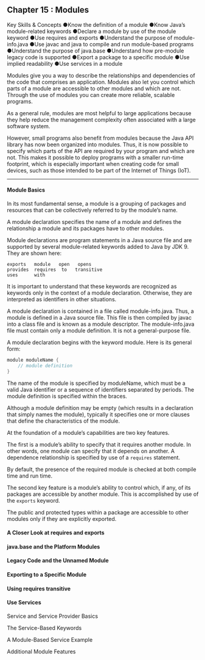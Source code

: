 
## Chapter 15 : Modules


Key Skills & Concepts
●Know the definition of a module
●Know Java’s module-related keywords
●Declare a module by use of the module keyword
●Use requires and exports
●Understand the purpose of module-info.java
●Use javac and java to compile and run module-based programs
●Understand the purpose of java.base
●Understand how pre-module legacy code is supported
●Export a package to a specific module
●Use implied readability
●Use services in a module


Modules give you a way to describe the relationships and dependencies of the code that comprises an application. Modules also let you control which parts of a module are accessible to other modules and which are not. Through the use of modules you can create more reliable, scalable programs.

As a general rule, modules are most helpful to large applications because they help reduce the management complexity often associated with a large software system. 

However, small programs also benefit from modules because the Java API library has now been organized into modules. Thus, it is now possible to specify which parts of the API are required by your
program and which are not. This makes it possible to deploy programs with a smaller run-time footprint, which is especially important when creating code for small devices, such as those
intended to be part of the Internet of Things (IoT).


____

#### Module Basics

In its most fundamental sense, a module is a grouping of packages and resources that can be collectively referred to by the module’s name. 

A module declaration specifies the name of a module and defines the relationship a module and its packages have to other modules. 

Module declarations are program statements in a Java source file and are supported by several module-related keywords added to Java by JDK 9. They are shown here:

```
exports   module   open   opens
provides  requires  to   transitive
uses      with
```

It is important to understand that these keywords are recognized as keywords only in the context of a module declaration. Otherwise, they are interpreted as identifiers in other situations.


A module declaration is contained in a file called module-info.java. Thus, a module is defined in a Java source file. This file is then compiled by javac into a class file and is known as a module descriptor. The module-info.java file must contain only a module definition. It is not a general-purpose file.


A module declaration begins with the keyword module. Here is its general form:
```java
module moduleName {
	// module definition
}
```
The name of the module is specified by moduleName, which must be a valid Java identifier or a sequence of identifiers separated by periods. The module definition is specified within the braces.

Although a module definition may be empty (which results in a declaration that simply names the
module), typically it specifies one or more clauses that define the characteristics of the module.


At the foundation of a module’s capabilities are two key features. 

The first is a module’s ability to specify that it requires another module. In other words, one module can specify that it depends on another. A dependence relationship is specified by use of a `requires` statement. 

By default, the presence of the required module is checked at both compile time and run time. 

The second key feature is a module’s ability to control which, if any, of its packages are accessible by another module. This is accomplished by use of the `exports` keyword. 

The public and protected types within a package are accessible to other modules only if they are explicitly exported.




#### A Closer Look at requires and exports


#### java.base and the Platform Modules



#### Legacy Code and the Unnamed Module



#### Exporting to a Specific Module



#### Using requires transitive



#### Use Services

Service and Service Provider Basics

The Service-Based Keywords

A Module-Based Service Example

Additional Module Features


